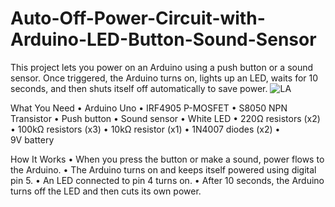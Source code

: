 # Auto-Off-Power-Circuit-with-Arduino-LED-Button-Sound-Sensor
This project lets you power on an Arduino using a push button or a sound sensor. Once triggered, the Arduino turns on, lights up an LED, waits for 10 seconds, and then shuts itself off automatically to save power.
![LA](https://github.com/user-attachments/assets/6655271a-d504-41de-9682-920140bf79ec)

What You Need
	•	Arduino Uno
	•	IRF4905 P-MOSFET
	•	S8050 NPN Transistor
	•	Push button
	•	Sound sensor
	•	White LED
	•	220Ω resistors (x2)
	•	100kΩ resistors (x3)
	•	10kΩ resistor (x1)
	•	1N4007 diodes (x2)
	•	9V battery

 How It Works
	•	When you press the button or make a sound, power flows to the Arduino.
	•	The Arduino turns on and keeps itself powered using digital pin 5.
	•	An LED connected to pin 4 turns on.
	•	After 10 seconds, the Arduino turns off the LED and then cuts its own power.
